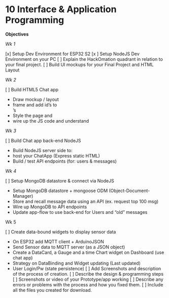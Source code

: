 # 10 Interface & Application Programming

**Objectives**

*Wk 1*

[x] Setup Dev Environment for ESP32 S2
[x ] Setup NodeJS Dev Environment on your PC
[ ] Explain the HackOmation quadrant in relation to your final project.
[ ] Build UI mockups for your Final Project and HTML Layout

*Wk 2*

[ ] Build HTML5 Chat app
* Draw mockup / layout
* frame and add id’s to <div>’s
* Style the page and 
* wire up the JS code and understand
  
*Wk 3*
  
[ ] Build Chat app back-end NodeJS
* Build NodeJS server side to: 
* host your ChatApp (Express static HTML)
* Build / test API endpoints (for: users & messages)
  
*Wk 4*
  
[ ] Setup MongoDB datastore & connect via NodeJS
* Setup MongoDB datastore + mongoose ODM (Object-Document-Manager)
* Store and recall message data using an API (ex. request top 100 msg)
* Wire up MongoDB to API endpoints
* Update app-flow to use back-end for Users and “old” messages
  
Wk 5
  
[ ] Create data-bound widgets to display sensor data
 * On ESP32 add MQTT client + ArduinoJSON
 * Send Sensor data to MQTT server (as a JSON object)
 * Create a DataCard, a Gauge and a time Chart widget on Dashboard (use chat app)
 * Strategy on DataBinding and Widget updating (Last updated)
 * User Login/Pw (state persistence)
[ ] Add Screenshots and description of the process of creation. 
[ ] Describe the design & programming steps
[ ] Screenshots or video of your Prototype/app working
[ ] Describe any errors or problems with the process and how you fixed them. 
[ ] Include all the files you created for download. 

